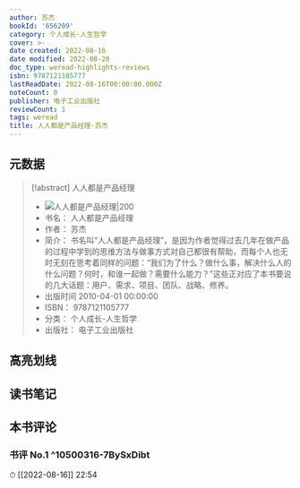 ```yaml
---
author: 苏杰
bookId: '656209'
category: 个人成长-人生哲学
cover: >-
date created: 2022-08-16
date modified: 2022-08-20
doc_type: weread-highlights-reviews
isbn: 9787121105777
lastReadDate: 2022-08-16T00:00:00.000Z
noteCount: 0
publisher: 电子工业出版社
reviewCount: 1
tags: weread
title: 人人都是产品经理-苏杰
---
```


## 元数据

> [!abstract] 人人都是产品经理
> - ![ 人人都是产品经理|200](https://wfqqreader-1252317822.image.myqcloud.com/cover/209/656209/t7_656209.jpg)
> - 书名： 人人都是产品经理
> - 作者： 苏杰
> - 简介： 书名叫“人人都是产品经理”，是因为作者觉得过去几年在做产品的过程中学到的思维方法与做事方式对自己都很有帮助，而每个人也无时无刻在思考着同样的问题：“我们为了什么？做什么事，解决什么人的什么问题？何时，和谁一起做？需要什么能力？”这些正对应了本书要说的几大话题：用户、需求、项目、团队、战略、修养。
> - 出版时间 2010-04-01 00:00:00
> - ISBN： 9787121105777
> - 分类： 个人成长-人生哲学
> - 出版社： 电子工业出版社

## 高亮划线

## 读书笔记

## 本书评论

### 书评 No.1 ^10500316-7BySxDibt

⏱ [[2022-08-16]] 22:54
